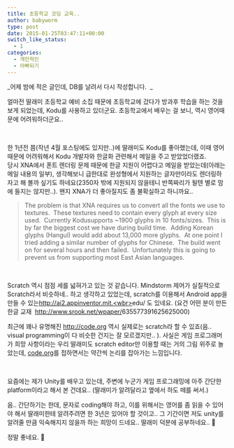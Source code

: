 ```yaml
---
title: 초등학교 코딩 교육..
author: babyworm
type: post
date: 2015-01-25T03:47:11+00:00
switch_like_status:
  - 1
categories:
  - 개인적인
  - 아빠되기
---
```

_어제 밤에 적은 글인데, DB를 날려서 다시 작성합니다.  _

얼마전 딸래미 초등학교 예비 소집 때문에 초등학교에 갔다가 방과후 학습을 하는 것을 보게 되었는데, Kodu를 사용하고 있더군요. 초등학교에서 배우는 걸 보니, 역시 영어때문에 어려워하더군요..

 

한 1년전 쯤(작년 4월 포스팅에도 있지만..)에 딸래미도 Kodu를 좋아했는데, 이때 영어 때문에 어려워해서 Kodu 개발자와 한글화 관련해서 메일을 주고 받았었더랬죠.<br>
당시 XNA에서 폰트 렌더링 문제 때문에 한글 지원이 어렵다고 메일을 받았는데(아래는 메일 내용의 일부), 생각해보니 급한대로 완성형에서 지원하는 글자만이라도 렌더링하자고 해 볼까 싶기도 하네요(2350자 밖에 지원되지 않을테니 반쪽짜리가 될텐 별로 맘에 들지는 않지만..). 왠지 XNA가 더 좋아질지도 좀 불확실하고 하니까요..

> The problem is that XNA requires us to convert all the fonts we use to textures.  These textures need to contain every glyph at every size used.  Currently Kodusupports ~1900 glyphs in 10 fonts/sizes.  This is by far the biggest cost we have during build time.  Adding Korean glyphs (Hangul) would add about 13,000 more glyphs.  At one point I tried adding a similar number of glyphs for Chinese.  The build went on for several hours and then failed.  Unfortunately this is going to prevent us from supporting most East Asian languages.

 

Scratch 역시 점점 세를 넓혀가고 있는 것 같습니다. Mindstorm 제어가 실질적으로 Scratch라서 비슷하네.. 하고 생각하고 있었는데, scratch를 이용해서 Android app을 만들 수 있는<a href="http://ai2.appinventor.mit.edu" target="_blank">http://ai2.appinventor.mit.<wbr></wbr>edu/ </a>도 있네요. (요건 어떤 분이 만든 한글 교재  <a href="http://www.srook.net/wpaper/635577391625625000" target="_blank">http://www.srook.net/wpaper/<wbr></wbr>635577391625625000</a>)

최근에 꽤나 유명해진 <a href="http://code.org/" target="_blank">http://code.org</a> 역시 실제로는 scratch라 할 수 있죠(음.. visual programming이 다 비슷한 건지는 잘 모르겠지만.. ). 사실은 게임 프로그래머가 희망 사항이라는 우리 딸래미도 scratch editor만 이용할 때는 거의 그림 위주로 놀았는데, <a href="http://code.org/" target="_blank">code.org</a>를 접하면서는 약간씩 논리를 잡아가는 느낌입니다.

 

요즘에는 제가 Unity를 배우고 있는데, 주변에 누군가 게임 프로그래밍에 아주 간단한 platform이라고 해서 본 건데요.. (딸래미가 알려달라고 옆에서 하도 떼를 써서.)

음.. 간단하기는 한데, 문자로 coding해야 하고, 이를 위해서는 영어를 좀 읽을 수 있어야 해서 딸래미한테 알려주려면 한 3년은 있어야 할 것이고.. 그 기간이면 저도 unity를 알려줄 만큼 익숙해지지 않을까 하는 희망이 드네요.. 딸래미 덕분에 공부하네요.. 🙂

정말 좋네요. 🙂